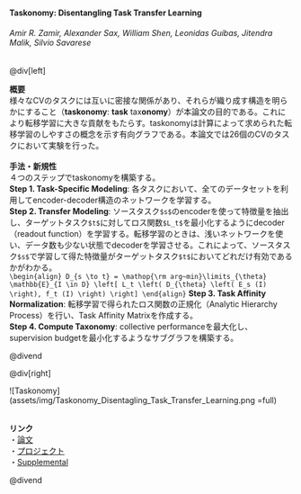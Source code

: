 #### Taskonomy: Disentangling Task Transfer Learning
###### Amir R. Zamir, Alexander Sax, William Shen, Leonidas Guibas, Jitendra Malik, Silvio Savarese

@div[left]

__概要__<br>
様々なCVのタスクには互いに密接な関係があり、それらが織り成す構造を明らかにすること（<b>taskonomy</b>: <b>task</b> tax<b>onomy</b>）が本論文の目的である。これにより転移学習に大きな貢献をもたらす。taskonomyは計算によって求められた転移学習のしやすさの概念を示す有向グラフである。本論文では26個のCVのタスクにおいて実験を行った。<br>
<br>
__手法・新規性__<br>
４つのステップでtaskonomyを構築する。<br>
<b>Step 1. Task-Specific Modeling</b>: 各タスクにおいて、全てのデータセットを利用してencoder-decoder構造のネットワークを学習する。<br>
<b>Step 2. Transfer Modeling</b>: ソースタスク`$s$`のencoderを使って特徴量を抽出し、ターゲットタスク`$t$`に対してロス関数`$L_t$`を最小化するようにdecoder（readout function）を学習する。転移学習のときは、浅いネットワークを使い、データ数も少ない状態でdecoderを学習させる。これによって、ソースタスク`$s$`で学習して得た特徴量がターゲットタスク`$t$`においてどれだけ有効であるかがわかる。<br>
`\begin{align} D_{s \to t} = \mathop{\rm arg~min}\limits_{\theta} \mathbb{E}_{I \in D} \left[ L_t \left( D_{\theta} \left( E_s (I) \right), f_t (I) \right) \right] \end{align}`
<b>Step 3. Task Affinity Normalization</b>: 転移学習で得られたロス関数の正規化（Analytic Hierarchy Process）を行い、Task Affinity Matrixを作成する。<br>
<b>Step 4. Compute Taxonomy</b>: collective performanceを最大化し、supervision budgetを最小化するようなサブグラフを構築する。

@divend

@div[right]

![Taskonomy](assets/img/Taskonomy_Disentagling_Task_Transfer_Learning.png =full)<br>
<br>

__リンク__<br>
・[論文](http://openaccess.thecvf.com/content_cvpr_2018/papers/Zamir_Taskonomy_Disentangling_Task_CVPR_2018_paper.pdf)<br>
・[プロジェクト](http://taskonomy.stanford.edu/)<br>
・[Supplemental](http://taskonomy.stanford.edu/taskonomy_supp_CVPR2018.pdf)

@divend
